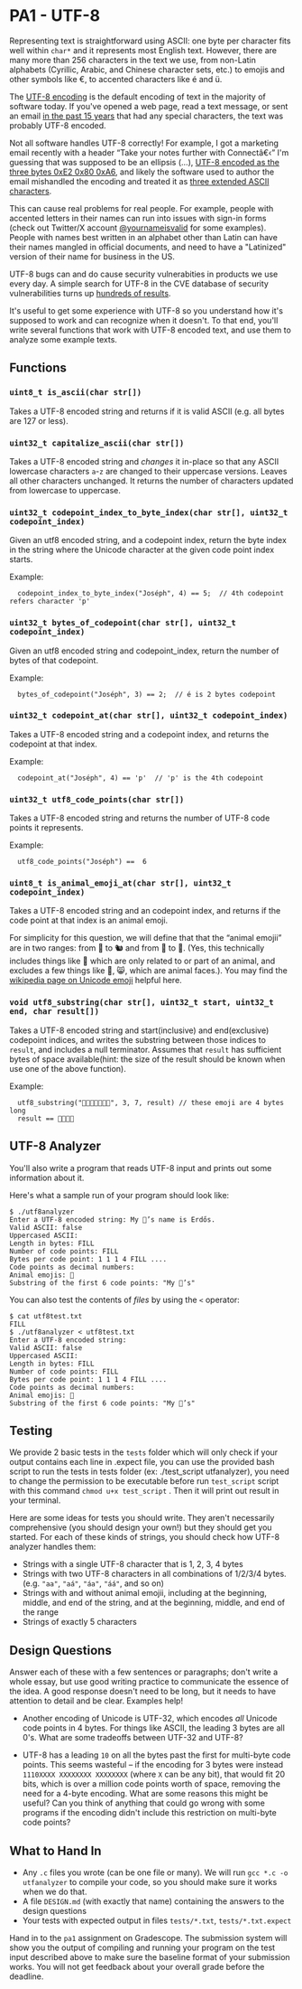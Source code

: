 # PA1 - UTF-8

Representing text is straightforward using ASCII: one byte per character fits well within `char*` and it represents most English text. However, there are many more than 256 characters in the text we use, from non-Latin alphabets (Cyrillic, Arabic, and Chinese character sets, etc.) to emojis and other symbols like €, to accented characters like é and ü.

The [UTF-8 encoding](https://en.wikipedia.org/wiki/UTF-8#Encoding) is the default encoding of text in the majority of software today.
If you've opened a web page, read a text message, or sent an email [in the past 15 years](https://en.wikipedia.org/wiki/UTF-8#/media/File:Unicode_Web_growth.svg) that had any special characters, the text was probably UTF-8 encoded.

Not all software handles UTF-8 correctly! For example, I got a marketing email recently with a header “Take your notes further with Connectâ€‹” I'm guessing that was supposed to be an ellipsis (…), [UTF-8 encoded as the three bytes 0xE2 0x80 0xA6](https://www.compart.com/en/unicode/U+2026), and likely the software used to author the email mishandled the encoding and treated it as [three extended ASCII characters](https://en.wikipedia.org/wiki/Extended_ASCII).

This can cause real problems for real people. For example, people with accented letters in their names can run into issues with sign-in forms (check out Twitter/X account [@yournameisvalid](https://x.com/yournameisvalid?lang=en) for some examples). People with names best written in an alphabet other than Latin can have their names mangled in official documents, and need to have a "Latinized" version of their name for business in the US.

UTF-8 bugs can and do cause security vulnerabities in products we use every day. A simple search for UTF-8 in the CVE database of security vulnerabilities turns up [hundreds of results](https://cve.mitre.org/cgi-bin/cvekey.cgi?keyword=utf-8).

It's useful to get some experience with UTF-8 so you understand how it's supposed to work and can recognize when it doesn't.
To that end, you'll write several functions that work with UTF-8 encoded text, and use them to analyze some example texts.

## Functions

### `uint8_t is_ascii(char str[])`

Takes a UTF-8 encoded string and returns if it is valid ASCII (e.g. all bytes are 127 or less).

### `uint32_t capitalize_ascii(char str[])`

Takes a UTF-8 encoded string and *changes* it in-place so that any ASCII lowercase characters `a`-`z` are changed to their uppercase versions. Leaves all other characters unchanged. It returns the number of characters updated from lowercase to uppercase.

### `uint32_t codepoint_index_to_byte_index(char str[], uint32_t codepoint_index)`

Given an utf8 encoded string, and a codepoint index, return the byte index in the string where the Unicode character at the given code point index starts. 

Example: 
```
  codepoint_index_to_byte_index("Joséph", 4) == 5;  // 4th codepoint refers character 'p'
```

### `uint32_t bytes_of_codepoint(char str[], uint32_t codepoint_index)`

Given an utf8 encoded string and codepoint_index, return the number of bytes of that codepoint.

Example:
```
  bytes_of_codepoint("Joséph", 3) == 2;  // é is 2 bytes codepoint
```

### `uint32_t codepoint_at(char str[], uint32_t codepoint_index)`

Takes a UTF-8 encoded string and a codepoint index, and returns the codepoint at that index.

Example:
```
  codepoint_at("Joséph", 4) == 'p'  // 'p' is the 4th codepoint
```

### `uint32_t utf8_code_points(char str[])`

Takes a UTF-8 encoded string and returns the number of UTF-8 code points it represents.

Example:
```
  utf8_code_points("Joséph") ==  6 
```

### `uint8_t is_animal_emoji_at(char str[], uint32_t codepoint_index)`

Takes a UTF-8 encoded string and an codepoint index, and returns if the code point at that index is an animal emoji.

For simplicity for this question, we will define that that the “animal emojii” are in two ranges: from 🐀 to 🐿️ and from 🦀 to 🦮. (Yes, this technically includes things like 🐽 which are only related to or part of an animal, and excludes a few things like 🙊, 😸, which are animal faces.). You may find the [wikipedia page on Unicode emoji](https://en.wikipedia.org/wiki/List_of_emojis) helpful here.

### `void utf8_substring(char str[], uint32_t start, uint32_t end, char result[])`

Takes a UTF-8 encoded string and start(inclusive) and end(exclusive) codepoint indices, and writes the substring between those indices to `result`, and includes a null terminator. Assumes that `result` has sufficient bytes of space available(hint: the size of the result should be known when use one of the above function).

Example:
```
  utf8_substring("🦀🦮🦮🦀🦀🦮🦮", 3, 7, result) // these emoji are 4 bytes long
  result == 🦀🦀🦮🦮
```

## UTF-8 Analyzer

You'll also write a program that reads UTF-8 input and prints out some information about it.

Here's what a sample run of your program should look like:

```
$ ./utf8analyzer
Enter a UTF-8 encoded string: My 🐩’s name is Erdős.
Valid ASCII: false
Uppercased ASCII:
Length in bytes: FILL
Number of code points: FILL
Bytes per code point: 1 1 1 4 FILL ....
Code points as decimal numbers:
Animal emojis: 🐩
Substring of the first 6 code points: "My 🐩’s"
```

You can also test the contents of _files_ by using the `<` operator:

```
$ cat utf8test.txt
FILL
$ ./utf8analyzer < utf8test.txt
Enter a UTF-8 encoded string: 
Valid ASCII: false
Uppercased ASCII:
Length in bytes: FILL
Number of code points: FILL
Bytes per code point: 1 1 1 4 FILL ....
Code points as decimal numbers:
Animal emojis: 🐩
Substring of the first 6 code points: "My 🐩’s"
```

## Testing
We provide 2 basic tests in the `tests` folder which will only check if your output contains each line in .expect file, you can use the provided bash script to run the tests in tests folder (ex: ./test_script utfanalyzer), you need to change the permission to be executable before run `test_script` script with this command `chmod u+x test_script` . Then it will print out result in your terminal. 

Here are some ideas for tests you should write. They aren't necessarily comprehensive (you should design your own!) but they should get you started. For each of these kinds of strings, you should check how UTF-8 analyzer handles them:

- Strings with a single UTF-8 character that is 1, 2, 3, 4 bytes
- Strings with two UTF-8 characters in all combinations of 1/2/3/4 bytes. (e.g. `"aa"`, `"aá"`, `"áa"`, `"áá"`, and so on)
- Strings with and without animal emojii, including at the beginning, middle, and end of the string, and at the beginning, middle, and end of the range
- Strings of exactly 5 characters

## Design Questions

Answer each of these with a few sentences or paragraphs; don't write a whole essay, but use good writing practice to communicate the essence of the idea. A good response doesn't need to be long, but it needs to have attention to detail and be clear. Examples help!

- Another encoding of Unicode is UTF-32, which encodes *all* Unicode code points in 4 bytes. For things like ASCII, the leading 3 bytes are all 0's. What are some tradeoffs between UTF-32 and UTF-8?

- UTF-8 has a leading `10` on all the bytes past the first for multi-byte code points. This seems wasteful – if the encoding for 3 bytes were instead `1110XXXX XXXXXXXX XXXXXXXX` (where `X` can be any bit), that would fit 20 bits, which is over a million code points worth of space, removing the need for a 4-byte encoding. What are some reasons this might be useful? Can you think of anything that could go wrong with some programs if the encoding didn't include this restriction on multi-byte code points?


## What to Hand In

- Any `.c` files you wrote (can be one file or many). We will run `gcc *.c -o utfanalyzer` to compile your code, so you should make sure it works when we do that.
- A file `DESIGN.md` (with exactly that name) containing the answers to the design questions
- Your tests with expected output in files `tests/*.txt`, `tests/*.txt.expect`

Hand in to the `pa1` assignment on Gradescope. The submission system will show you the output of compiling and running your program on the test input described above to make sure the baseline format of your submission works. You will not get feedback about your overall grade before the deadline.
